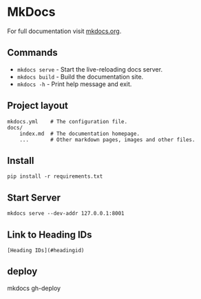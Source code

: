 # MkDocs

For full documentation visit [mkdocs.org](https://www.mkdocs.org).

## Commands

* `mkdocs serve` - Start the live-reloading docs server.
* `mkdocs build` - Build the documentation site.
* `mkdocs -h` - Print help message and exit.

## Project layout

    mkdocs.yml    # The configuration file.
    docs/
        index.md  # The documentation homepage.
        ...       # Other markdown pages, images and other files.

## Install

    pip install -r requirements.txt

## Start Server

    mkdocs serve --dev-addr 127.0.0.1:8001

## Link to Heading IDs

    [Heading IDs](#headingid)

## deploy 

mkdocs gh-deploy
